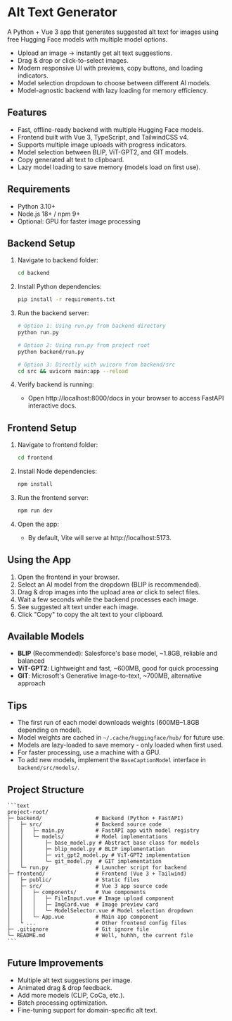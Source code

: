 # Alt Text Generator

A Python + Vue 3 app that generates suggested alt text for images using free Hugging Face models with multiple model options.

- Upload an image → instantly get alt text suggestions.
- Drag & drop or click-to-select images.
- Modern responsive UI with previews, copy buttons, and loading indicators.
- Model selection dropdown to choose between different AI models.
- Model-agnostic backend with lazy loading for memory efficiency.

## Features

- Fast, offline-ready backend with multiple Hugging Face models.
- Frontend built with Vue 3, TypeScript, and TailwindCSS v4.
- Supports multiple image uploads with progress indicators.
- Model selection between BLIP, ViT-GPT2, and GIT models.
- Copy generated alt text to clipboard.
- Lazy model loading to save memory (models load on first use).

## Requirements

- Python 3.10+
- Node.js 18+ / npm 9+
- Optional: GPU for faster image processing

## Backend Setup

1. Navigate to backend folder:
    ```bash
    cd backend
    ```

2. Install Python dependencies:
    ```bash
    pip install -r requirements.txt
    ```

3. Run the backend server:
    ```bash
    # Option 1: Using run.py from backend directory
    python run.py

    # Option 2: Using run.py from project root
    python backend/run.py

    # Option 3: Directly with uvicorn from backend/src
    cd src && uvicorn main:app --reload
    ```

4. Verify backend is running:
   - Open http://localhost:8000/docs in your browser to access FastAPI interactive docs.

## Frontend Setup

1. Navigate to frontend folder:
    ```bash
    cd frontend
    ```

2. Install Node dependencies:
    ```bash
    npm install
    ```

3. Run the frontend server:
    ```bash
    npm run dev
    ```

4. Open the app:
   - By default, Vite will serve at http://localhost:5173.

## Using the App

1. Open the frontend in your browser.
2. Select an AI model from the dropdown (BLIP is recommended).
3. Drag & drop images into the upload area _or_ click to select files.
4. Wait a few seconds while the backend processes each image.
5. See suggested alt text under each image.
6. Click "Copy" to copy the alt text to your clipboard.

## Available Models

- **BLIP** (Recommended): Salesforce's base model, ~1.8GB, reliable and balanced
- **ViT-GPT2**: Lightweight and fast, ~600MB, good for quick processing
- **GIT**: Microsoft's Generative Image-to-text, ~700MB, alternative approach

## Tips

- The first run of each model downloads weights (600MB–1.8GB depending on model).
- Model weights are cached in `~/.cache/huggingface/hub/` for future use.
- Models are lazy-loaded to save memory - only loaded when first used.
- For faster processing, use a machine with a GPU.
- To add new models, implement the `BaseCaptionModel` interface in `backend/src/models/`.

## Project Structure
    ```text
    project-root/
    ├─ backend/                 # Backend (Python + FastAPI)
    │   ├─ src/                 # Backend source code
    │   │   ├─ main.py          # FastAPI app with model registry
    │   │   └─ models/          # Model implementations
    │   │       ├─ base_model.py # Abstract base class for models
    │   │       ├─ blip_model.py # BLIP implementation
    │   │       ├─ vit_gpt2_model.py # ViT-GPT2 implementation
    │   │       └─ git_model.py  # GIT implementation
    │   └─ run.py               # Launcher script for backend
    ├─ frontend/                # Frontend (Vue 3 + Tailwind)
    │   ├─ public/              # Static files
    │   ├─ src/                 # Vue 3 app source code
    │   │   ├─ components/      # Vue components
    │   │   │   ├─ FileInput.vue # Image upload component
    │   │   │   ├─ ImgCard.vue  # Image preview card
    │   │   │   └─ ModelSelector.vue # Model selection dropdown
    │   │   └─ App.vue          # Main app component
    │   └ ...                   # Other frontend config files
    ├─ .gitignore               # Git ignore file
    └─ README.md                # Well, huhhh, the current file
    ```

## Future Improvements

- Multiple alt text suggestions per image.
- Animated drag & drop feedback.
- Add more models (CLIP, CoCa, etc.).
- Batch processing optimization.
- Fine-tuning support for domain-specific alt text.